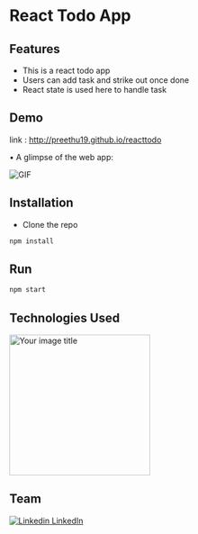# React Todo App

## Features

- This is a react todo app
- Users can add task and strike out once done
- React state is used here to handle task

## Demo

link : http://preethu19.github.io/reacttodo

• A glimpse of the web app:

 ![GIF](https://github.com/preethu19/interiorshop19/blob/main/interiorshopgif.gif)


## Installation

- Clone the repo
```bash
npm install
```
## Run

```bash
npm start
```


## Technologies Used

<img src="https://xourceit.com/wp-content/uploads/2020/12/react.jpg" alt="Your image title" width="250"/>

## Team
[![Linkedin](https://i.stack.imgur.com/gVE0j.png) LinkedIn](https://www.linkedin.com/in/preetham19/)
&nbsp;
